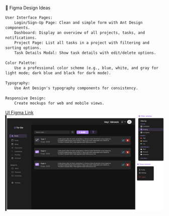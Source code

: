 🎨 Figma Design Ideas

    User Interface Pages:
        Login/Sign-Up Page: Clean and simple form with Ant Design components.
        Dashboard: Display an overview of all projects, tasks, and notifications.
        Project Page: List all tasks in a project with filtering and sorting options.
        Task Details Modal: Show task details with edit/delete options.

    Color Palette:
        Use a professional color scheme (e.g., blue, white, and gray for light mode; dark blue and black for dark mode).

    Typography:
        Use Ant Design's typography components for consistency.

    Responsive Design:
        Create mockups for web and mobile views.

[UI Figma Link](https://www.figma.com/design/cLtmwFLgJHuaHdU5i5MmgW/TODO-APP?node-id=0-1&p=f&t=irrNrPrCPQ2IvNrs-0)
![UI preview](./imgs/ui_preview.png)
